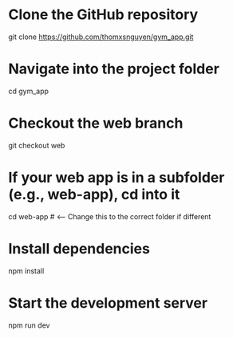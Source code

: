# Clone the GitHub repository
git clone https://github.com/thomxsnguyen/gym_app.git

# Navigate into the project folder
cd gym_app

# Checkout the web branch
git checkout web

# If your web app is in a subfolder (e.g., web-app), cd into it
cd web-app  # <-- Change this to the correct folder if different

# Install dependencies
npm install

# Start the development server
npm run dev

